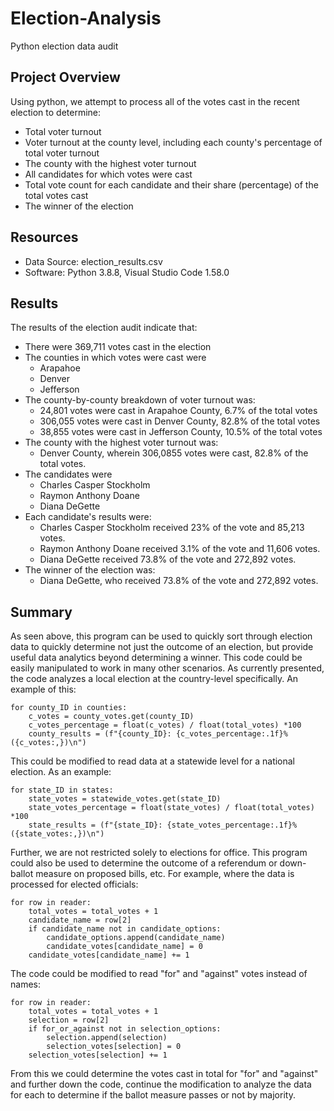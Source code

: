 # Election-Analysis
Python election data audit

## Project Overview
Using python, we attempt to process all of the votes cast in the recent election to determine:
  - Total voter turnout
  - Voter turnout at the county level, including each county's percentage of total voter turnout
  - The county with the highest voter turnout
  - All candidates for which votes were cast
  - Total vote count for each candidate and their share (percentage) of the total votes cast
  - The winner of the election

## Resources
- Data Source: election_results.csv
- Software: Python 3.8.8, Visual Studio Code 1.58.0

## Results
The results of the election audit indicate that:
- There were 369,711 votes cast in the election
- The counties in which votes were cast were
  - Arapahoe
  - Denver
  - Jefferson
- The county-by-county breakdown of voter turnout was:
  - 24,801 votes were cast in Arapahoe County, 6.7% of the total votes
  - 306,055 votes were cast in Denver County, 82.8% of the total votes
  - 38,855 votes were cast in Jefferson County, 10.5% of the total votes
- The county with the highest voter turnout was:
  - Denver County, wherein 306,0855 votes were cast, 82.8% of the total votes.
- The candidates were
  - Charles Casper Stockholm
  - Raymon Anthony Doane
  - Diana DeGette
- Each candidate's results were:
  - Charles Casper Stockholm received 23% of the vote and 85,213 votes.
  - Raymon Anthony Doane received 3.1% of the vote and 11,606 votes.
  - Diana DeGette received 73.8% of the vote and 272,892 votes.
- The winner of the election was:
  - Diana DeGette, who received 73.8% of the vote and 272,892 votes.

## Summary
As seen above, this program can be used to quickly sort through election data to quickly determine not just the outcome of an election, but provide useful data analytics beyond determining a winner.  This code could be easily manipulated to work in many other scenarios.  As currently presented, the code analyzes a local election at the country-level specifically.  An example of this:

    for county_ID in counties:
        c_votes = county_votes.get(county_ID)
        c_votes_percentage = float(c_votes) / float(total_votes) *100
        county_results = (f"{county_ID}: {c_votes_percentage:.1f}% ({c_votes:,})\n")
        
This could be modified to read data at a statewide level for a national election.  As an example:

    for state_ID in states:
        state_votes = statewide_votes.get(state_ID)
        state_votes_percentage = float(state_votes) / float(total_votes) *100
        state_results = (f"{state_ID}: {state_votes_percentage:.1f}% ({state_votes:,})\n")
        
Further, we are not restricted solely to elections for office.  This program could also be used to determine the outcome of a referendum or down-ballot measure on proposed bills, etc.  For example, where the data is processed for elected officials:

    for row in reader:
        total_votes = total_votes + 1
        candidate_name = row[2]
        if candidate_name not in candidate_options:
            candidate_options.append(candidate_name)
            candidate_votes[candidate_name] = 0
        candidate_votes[candidate_name] += 1
        
The code could be modified to read "for" and "against" votes instead of names:

    for row in reader:
        total_votes = total_votes + 1
        selection = row[2]
        if for_or_against not in selection_options:
            selection.append(selection)
            selection_votes[selection] = 0
        selection_votes[selection] += 1
        
From this we could determine the votes cast in total for "for" and "against" and further down the code, continue the modification to analyze the data for each to determine if the ballot measure passes or not by majority.
